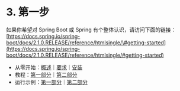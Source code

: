 # 3. 第一步

 如果你希望对 Spring Boot 或 Spring 有个整体认识，请访问下面的链接：[https://docs.spring.io/spring-boot/docs/2.1.0.RELEASE/reference/htmlsingle/\#getting-started](https://docs.spring.io/spring-boot/docs/2.1.0.RELEASE/reference/htmlsingle/#getting-started)

* 从零开始：[概述](../ii.-getting-started/8.-introducing-spring-boot.md)｜[要求](../ii.-getting-started/9.-system-requirements/)｜[安装](../ii.-getting-started/10.-installing-spring-boot/)
* 教程：[第一部分](../ii.-getting-started/10.-installing-spring-boot/11.-developing-your-first-spring-boot-application.md)｜[第二部分](../ii.-getting-started/10.-installing-spring-boot/11.3.-writing-the-code/)
* 运行示例：[第一部分](../ii.-getting-started/10.-installing-spring-boot/11.4.-running-the-example.md)｜[第二部分](../ii.-getting-started/10.-installing-spring-boot/11.5.-creating-an-executable-jar.md)

